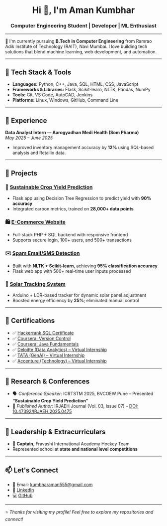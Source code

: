 <h1 align="center">Hi 👋, I'm Aman Kumbhar</h1>
<h3 align="center">Computer Engineering Student | Developer | ML Enthusiast</h3>

---

🌱 I'm currently pursuing **B.Tech in Computer Engineering** from Ramrao Adik Institute of Technology (RAIT), Navi Mumbai. I love building tech solutions that blend machine learning, web development, and automation.

---

## 🔧 Tech Stack & Tools

- **Languages:** Python, C++, Java, SQL, HTML, CSS, JavaScript  
- **Frameworks & Libraries:** Flask, Scikit-learn, NLTK, Pandas, NumPy  
- **Tools:** Git, VS Code, AutoCAD, Jenkins  
- **Platforms:** Linux, Windows, GitHub, Command Line

---

## 💼 Experience

**Data Analyst Intern — Aarogyadhan Medi Health (Som Pharma)**  
*May 2025 – June 2025*  
- Improved inventory management accuracy by **12%** using SQL-based analysis and Retailio data.

---

## 🚀 Projects

### 🌱 [Sustainable Crop Yield Prediction](https://github.com/AK-r47/sustainable-Crop-yield-prediction.git)
- Flask app using Decision Tree Regression to predict yield with **90% accuracy**
- Integrated carbon metrics, trained on **28,000+ data points**

### 🛍️ [E-Commerce Website](https://github.com/AK-r47/E-commerce-website.git)
- Full-stack PHP + SQL backend with responsive frontend
- Supports secure login, 100+ users, and 500+ transactions

### ✉️ [Spam Email/SMS Detection](https://github.com/AK-r47/spam_emaildetection_.git)
- Built with **NLTK + Scikit-learn**, achieving **95% classification accuracy**
- Flask web app with 500+ real-time user inputs processed

### 🔆 [Solar Tracking System](https://github.com/AK-r47/solar-tracking.git)
- Arduino + LDR-based tracker for dynamic solar panel adjustment
- Boosted energy efficiency by **25%**; eliminated manual control

---

## 🏅 Certifications

- ✅ [Hackerrank SQL Certificate](https://www.hackerrank.com/certificates/49173b1b70d8)
- ✅ [Coursera: Version Control](https://coursera.org/share/3c4cf4821adf140fe67aa7fe1a85c978)
- ✅ [Coursera: Java Fundamentals](https://coursera.org/share/8ceb8631665111650f5aec3127ee4e02)
- ✅ [Deloitte (Data Analytics) – Virtual Internship](https://forage-uploads-prod.s3.amazonaws.com/completion-certificates/9PBTqmSxAf6zZTseP/io9DzWKe3PTsiS6GG_9PBTqmSxAf6zZTseP_7ZDGGL3m49Rkj8juH_1751407034892_completion_certificate.pdf)
- ✅ [TATA (GenAI) – Virtual Internship](https://forage-uploads-prod.s3.amazonaws.com/completion-certificates/ovyvuqqNRQKBjNxbj/EzKFRQ2oEA87PPjsL_ovyvuqqNRQKBjNxbj_7ZDGGL3m49Rkj8juH_1751787157959_completion_certificate.pdf)
- ✅ [Accenture (Technology) – Virtual Internship](https://forage-uploads-prod.s3.amazonaws.com/completion-certificates/ifobHAoMjQs9s6bKS/gMTdCXwDdLYoXZ3wG_ifobHAoMjQs9s6bKS_7ZDGGL3m49Rkj8juH_1751486876750_completion_certificate.pdf)

---

## 🧠 Research & Conferences

- 🗣 *Conference Speaker:* ICRTSTM 2025, BVCOEW Pune – Presented **“Sustainable Crop Yield Prediction”**
- 📄 *Published Author:* IRJAEH Journal (Vol. 03, Issue 07) – [DOI: 10.47392/IRJAEH.2025.0475](https://doi.org/10.47392/IRJAEH.2025.0475)

---

## 🏑 Leadership & Extracurriculars

- 🏑 **Captain**, Fravashi International Academy Hockey Team  
- Represented school at **state and national level competitions**

---

## 📫 Let's Connect

- 📧 Email: [kumbharaman555@gmail.com](mailto:kumbharaman555@gmail.com)  
- 🔗 [LinkedIn](https://linkedin.com/in/amankumbhar-77358a2b9)  
- 💻 [GitHub](https://github.com/AK-r47)

---

⭐ *Thanks for visiting my profile! Feel free to explore my repositories and connect!*  
